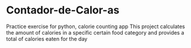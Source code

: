 # Contador-de-Calor-as
Practice exercise for python, calorie counting app
This project calculates the amount of calories in a specific certain food category and provides a total of calories eaten for the day
